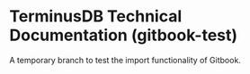 # TerminusDB Technical Documentation (gitbook-test)

A temporary branch to test the import functionality of Gitbook. 

